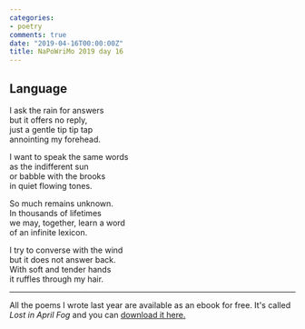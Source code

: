 ```yaml
---
categories:
- poetry
comments: true
date: "2019-04-16T00:00:00Z"
title: NaPoWriMo 2019 day 16
---
```

  
  
<h2>Language</h2>  
<!-- /wp:heading -->  

  
<p>I ask the rain for answers<br />  
but it offers no reply,<br />  
just a gentle tip tip tap<br />  
annointing my forehead.</p>  


  
<p>I want to speak the same words<br />  
as the indifferent sun<br />  
or babble with the brooks<br />  
in quiet flowing tones.</p>  


  
<p>So much remains unknown.<br /> In thousands of lifetimes<br /> we may, together, learn a word<br /> of an infinite lexicon.</p>  


  
<p>I try to converse with the wind<br />  
but it does not answer back.<br />  
With soft and tender hands<br />  
it ruffles through my hair.</p>  


<hr>
   
<p>All the poems I wrote last year are available as an ebook for free. It's called <em>Lost in April Fog </em>and you can <a href="/aprilfog/">download it here. </a></p>  

